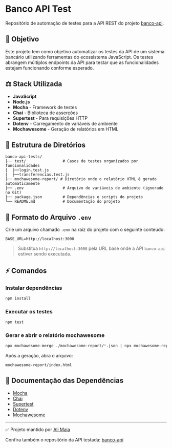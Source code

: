# Banco API Test

Repositório de automação de testes para a API REST do projeto [banco-api](https://github.com/juliodelimas/banco-api).

## 📅 Objetivo

Este projeto tem como objetivo automatizar os testes da API de um sistema bancário utilizando ferramentas do ecossistema JavaScript. Os testes abrangem múltiplos endpoints da API para testar que as funcionalidades estejam funcionando conforme esperado.

## ⚖️ Stack Utilizada

- **JavaScript**
- **Node.js**
- **Mocha** - Framework de testes
- **Chai** - Biblioteca de asserções
- **Supertest** - Para requisições HTTP
- **Dotenv** - Carregamento de variáveis de ambiente
- **Mochawesome** - Geração de relatórios em HTML

## 📂 Estrutura de Diretórios

```
banco-api-tests/
├── test/                # Casos de testes organizados por funcionalidades
|  ├──login.test.js
|  ├──transferencias.test.js
├── mochawesome-report/ # Diretório onde o relatório HTML é gerado automaticamente
├── .env                 # Arquivo de variáveis de ambiente (ignorado no Git)
├── package.json         # Dependências e scripts do projeto
└── README.md            # Documentação do projeto
```

## 🔢 Formato do Arquivo `.env`

Crie um arquivo chamado `.env` na raiz do projeto com o seguinte conteúdo:

```
BASE_URL=http://localhost:3000
```

> Substitua `http://localhost:3000` pela URL base onde a API `banco-api` estiver sendo executada.

## ⚡ Comandos

### Instalar dependências

```bash
npm install
```

### Executar os testes

```bash
npm test
```

### Gerar e abrir o relatório mochawesome

```bash
npx mochawesome-merge ./mochawesome-report/*.json | npx mochawesome-report-generator --reportDir=mochawesome-report --reportFilename=index
```

Após a geração, abra o arquivo:

```
mochawesome-report/index.html
```

## 🔗 Documentação das Dependências

- [Mocha](https://mochajs.org/)
- [Chai](https://www.chaijs.com/)
- [Supertest](https://github.com/visionmedia/supertest)
- [Dotenv](https://github.com/motdotla/dotenv)
- [Mochawesome](https://github.com/adamgruber/mochawesome)

---

✅ Projeto mantido por [Ali Maia](https://github.com/Ali-Maia)

Confira também o repositório da API testada: [banco-api](https://github.com/juliodelimas/banco-api)

